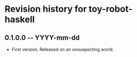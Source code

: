 # Revision history for toy-robot-haskell

## 0.1.0.0  -- YYYY-mm-dd

* First version. Released on an unsuspecting world.
